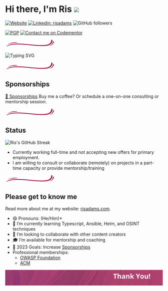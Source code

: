 
# Hi there, I'm Ris <img src="https://raw.githubusercontent.com/MartinHeinz/MartinHeinz/master/wave.gif" width="35px" />

[![Website](https://img.shields.io/website?label=risadams.com&style=for-the-badge&url=https%3A%2F%2Frisadams.com)](https://risadams.com) [![Linkedin: risadams](https://img.shields.io/badge/-risadams-blue?style=for-the-badge&logo=Linkedin&logoColor=white&link=https://www.linkedin.com/in/risadams/)](https://www.linkedin.com/in/risadams/) ![GitHub followers](https://img.shields.io/github/followers/risadams?label=Github%20Followers&style=for-the-badge)

[![PGP](https://badgen.net/keybase/pgp/risadams)](https://keybase.io/risadams) [![Contact me on Codementor](https://www.codementor.io/m-badges/risadams/book-session.svg)](https://www.codementor.io/@risadams?refer=badge)

![Decorative line:](https://raw.githubusercontent.com/risadams/risadams/master/img/hr.png)

![Typing SVG](https://readme-typing-svg.herokuapp.com/?center=false&font=Poppins&size=22&multiline=true&height=90&color=F22A85&lines=Changing+the+world+with+software;Always+learning,+Always+Adapting;Unapologetically+Awesome)

![Decorative line:](https://raw.githubusercontent.com/risadams/risadams/master/img/hr.png)

## Sponsorships

[💖 Sponsorships](https://github.com/sponsors/risadams)
Buy me a coffee? Or schedule a one-on-one consulting or mentorship session.

![Decorative line:](https://raw.githubusercontent.com/risadams/risadams/master/img/hr.png)

## Status

![Ris's GitHub Streak](https://github-readme-streak-stats.herokuapp.com/?user=risadams&theme=radical)

- Currently working full-time and not accepting new offers for primary employment.
- I am willing to consult or collaborate (remotely) on projects in a part-time capacity or provide mentorship/training

<!-- ## Latest Blog Posts -->

<!-- BLOG-POST-LIST:START -->
<!-- BLOG-POST-LIST:END -->

![Decorative line:](https://raw.githubusercontent.com/risadams/risadams/master/img/hr.png)

## Please get to know me

Read more about me at my website: [risadams.com](https://risadams.com).

- 😄 Pronouns: (He/Him)*
- 🌱 I’m currently learning Typescript, Ansible, Helm, and OSINT techniques
- 👯 I’m looking to collaborate with other content creators
- 🎓 I’m available for mentorship and coaching
- 🥅 2023 Goals: Increase [Sponsorships](https://github.com/sponsors/risadams?o=esb)
- Professional memberships:
  - [OWASP Foundation](https://owasp.org/membership/)
  - [ACM](https://www.acm.org/membership)

![Footer: Thanks!](https://raw.githubusercontent.com/risadams/risadams/master/img/footer.png)
